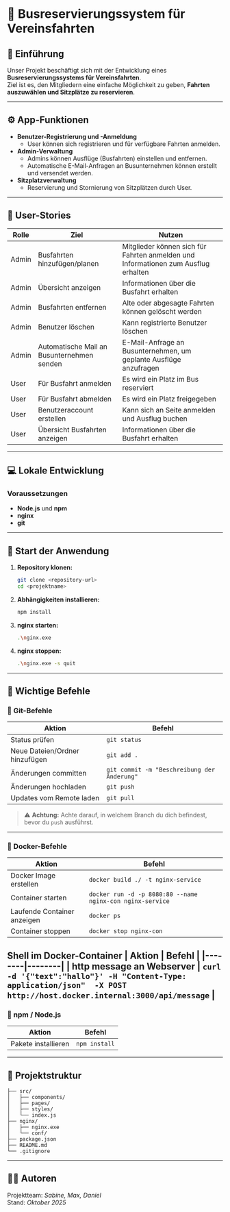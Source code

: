 # 🚌 Busreservierungssystem für Vereinsfahrten

## 📖 Einführung
Unser Projekt beschäftigt sich mit der Entwicklung eines **Busreservierungssystems für Vereinsfahrten**.  
Ziel ist es, den Mitgliedern eine einfache Möglichkeit zu geben, **Fahrten auszuwählen und Sitzplätze zu reservieren**.

---

## ⚙️ App-Funktionen

- **Benutzer-Registrierung und -Anmeldung**
  - User können sich registrieren und für verfügbare Fahrten anmelden.
- **Admin-Verwaltung**
  - Admins können Ausflüge (Busfahrten) einstellen und entfernen.
  - Automatische E-Mail-Anfragen an Busunternehmen können erstellt und versendet werden.
- **Sitzplatzverwaltung**
  - Reservierung und Stornierung von Sitzplätzen durch User.
  
---

## 🧩 User-Stories

| Rolle  | Ziel | Nutzen |
|--------|------|--------|
| Admin  | Busfahrten hinzufügen/planen | Mitglieder können sich für Fahrten anmelden und Informationen zum Ausflug erhalten |
| Admin  | Übersicht anzeigen | Informationen über die Busfahrt erhalten |
| Admin  | Busfahrten entfernen | Alte oder abgesagte Fahrten können gelöscht werden |
| Admin  | Benutzer löschen | Kann registrierte Benutzer löschen |
| Admin  | Automatische Mail an Busunternehmen senden | E-Mail-Anfrage an Busunternehmen, um geplante Ausflüge anzufragen |
| User   | Für Busfahrt anmelden | Es wird ein Platz im Bus reserviert |
| User   | Für Busfahrt abmelden | Es wird ein Platz freigegeben |
| User   | Benutzeraccount erstellen | Kann sich an Seite anmelden und Ausflug buchen |
| User   | Übersicht Busfahrten anzeigen | Informationen über die Busfahrt erhalten |

---

## 💻 Lokale Entwicklung

### Voraussetzungen
- **Node.js** und **npm**
- **nginx**
- **git**

---

## 🚀 Start der Anwendung

1. **Repository klonen:**
   ```bash
   git clone <repository-url>
   cd <projektname>
   ```

2. **Abhängigkeiten installieren:**
   ```bash
   npm install
   ```

3. **nginx starten:**
   ```bash
   .\nginx.exe
   ```

4. **nginx stoppen:**
   ```bash
   .\nginx.exe -s quit
   ```

---

## 🧠 Wichtige Befehle

### 🔧 Git-Befehle
| Aktion | Befehl |
|--------|--------|
| Status prüfen | `git status` |
| Neue Dateien/Ordner hinzufügen | `git add .` |
| Änderungen committen | `git commit -m "Beschreibung der Änderung"` |
| Änderungen hochladen | `git push` |
| Updates vom Remote laden | `git pull` |

> ⚠️ **Achtung:** Achte darauf, in welchem Branch du dich befindest, bevor du `push` ausführst.

---

### 🐳 Docker-Befehle
| Aktion | Befehl |
|--------|--------|
| Docker Image erstellen | `docker build ./ -t nginx-service` |
| Container starten | `docker run -d -p 8080:80 --name nginx-con nginx-service` |
| Laufende Container anzeigen | `docker ps` |
| Container stoppen | `docker stop nginx-con` |

Shell im Docker-Container
| Aktion | Befehl |
|--------|--------|
| http message an Webserver | `curl -d '{"text":"hallo"}' -H "Content-Type: application/json"  -X POST http://host.docker.internal:3000/api/message` |
---

### 🧩 npm / Node.js
| Aktion | Befehl |
|--------|--------|
| Pakete installieren | `npm install` |

---

## 📂 Projektstruktur
```
├── src/
│   ├── components/
│   ├── pages/
│   ├── styles/
│   └── index.js
├── nginx/
│   ├── nginx.exe
│   └── conf/
├── package.json
├── README.md
└── .gitignore
```

---

## 🧑‍💻 Autoren
Projektteam: *Sabine, Max, Daniel*  
Stand: *Oktober 2025*


